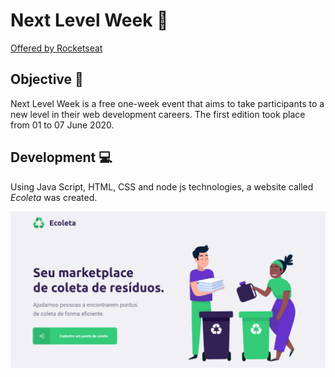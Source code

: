 # Next Level Week :rocket:
<a href="https://blog.rocketseat.com.br/primeira-next-level-week/">Offered by Rocketseat</a>

## Objective :dart: 
Next Level Week is a free one-week event that aims to take participants to a new level in their web development careers. The first edition took place from 01 to 07 June 2020.

## Development :computer:
Using Java Script, HTML, CSS and node js technologies, a website called _Ecoleta_ was created.

![Home-page Ecoleta](public/icones/home-page.png)
